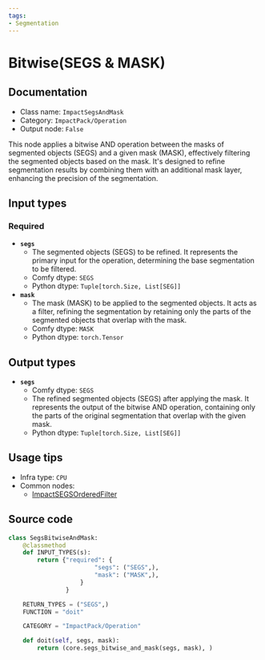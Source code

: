 ```yaml
---
tags:
- Segmentation
---
```


# Bitwise(SEGS & MASK)
## Documentation
- Class name: `ImpactSegsAndMask`
- Category: `ImpactPack/Operation`
- Output node: `False`

This node applies a bitwise AND operation between the masks of segmented objects (SEGS) and a given mask (MASK), effectively filtering the segmented objects based on the mask. It's designed to refine segmentation results by combining them with an additional mask layer, enhancing the precision of the segmentation.
## Input types
### Required
- **`segs`**
    - The segmented objects (SEGS) to be refined. It represents the primary input for the operation, determining the base segmentation to be filtered.
    - Comfy dtype: `SEGS`
    - Python dtype: `Tuple[torch.Size, List[SEG]]`
- **`mask`**
    - The mask (MASK) to be applied to the segmented objects. It acts as a filter, refining the segmentation by retaining only the parts of the segmented objects that overlap with the mask.
    - Comfy dtype: `MASK`
    - Python dtype: `torch.Tensor`
## Output types
- **`segs`**
    - Comfy dtype: `SEGS`
    - The refined segmented objects (SEGS) after applying the mask. It represents the output of the bitwise AND operation, containing only the parts of the original segmentation that overlap with the given mask.
    - Python dtype: `Tuple[torch.Size, List[SEG]]`
## Usage tips
- Infra type: `CPU`
- Common nodes:
    - [ImpactSEGSOrderedFilter](../../ComfyUI-Impact-Pack/Nodes/ImpactSEGSOrderedFilter.md)



## Source code
```python
class SegsBitwiseAndMask:
    @classmethod
    def INPUT_TYPES(s):
        return {"required": {
                        "segs": ("SEGS",),
                        "mask": ("MASK",),
                    }
                }

    RETURN_TYPES = ("SEGS",)
    FUNCTION = "doit"

    CATEGORY = "ImpactPack/Operation"

    def doit(self, segs, mask):
        return (core.segs_bitwise_and_mask(segs, mask), )

```
